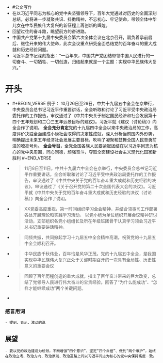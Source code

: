- #公文写作
- 在以习近平同志为核心的党中央坚强领导下，百年大党通过对历史的全面深刻总结，必将进一步凝聚共识、抖擞精神，不忘初心、牢记使命，带领全体中华儿女在中华民族伟大复兴的新征程上再创新的辉煌。
- 回望过往的奋斗路，眺望前方的奋进路。
- 中国共产党第十九届中央委员会第六次全体会议在北京召开，肩负着承前启后、继往开来的伟大使命，此次会议重点研究全面总结党的百年奋斗的重大成就和历史经验问题。
- 习近平总书记深刻指出：“一百年来，中国共产党团结带领中国人民进行的一切奋斗、一切牺牲、一切创造，归结起来就是一个主题：实现中华民族伟大复兴。”
# 开头
- #+BEGIN_VERSE
  例子：
  10月26日至29日，中共十九届五中全会在京举行，中央委员会总书记习近平作重要讲话，全会听取和讨论了习近平受中央政治局委托作的工作报告，审议通过了《中共中央关于制定国民经济和社会发展第十四个五年规划和二〇三五年远景目标的建议》。习近平就《建议（讨论稿）》向全会作了说明。
  **全会充分肯定**党的十九届四中全会以来中央政治局的工作，高度评价决胜全面建成小康社会取得的决定性成就，深入分析当前国内外形势，明确提出未来五年经济社会发展主要目标，吹响了凝聚和鼓舞全国人民奋勇前进的嘹亮号角。
  **全会号召**，全党全国各族人民要紧密团结在以习近平同志为核心的党中央周围，同心同德，顽强奋斗，夺取全面建设社会主义现代化国家新胜利
  #+END_VERSE
- > 11月8日至11日，中共十九届六中全会在京举行，中央委员会总书记习近平作重要讲话，全会听取和讨论了习近平受中央政治局委托作的工作报告，审议通过了《中共中央关于党的百年奋斗重大成就和历史经验的决议》，审议通过了《关于召开党的第二十次全国代表大会的决议》。习近平就《中共中央关于党的百年奋斗重大成就和历史经验的决议（讨论稿）》向全会作了说明。
- > XX党委高度重视，第一时间组织学习全会精神，并结合领事司工作部署各处开展理论和实践学习活动。
  > 以党小组为单位组织开展会议精神研讨活动，支部组织各党小组组长及所在年级班团骨干认真学习领会习近平总书记重要讲话精神。
- > 同频共振，共同掀起学习十九届五中全会精神高潮，祝贺党的十九届五中全会顺利召开。
- > 中华民族千秋伟业，百年恰是风华正茂。党的十九届五中全会，是我国实现中华民族伟大复兴正处于关键时期召开的一次具有全局性、历史性意义的重要会议
- > 回顾了百年历程创造的重大成就，指出了百年奋斗带来的巨大改变，总结了党领导人民进行伟大奋斗的宝贵经验，回答了“为什么能成功”、“怎样才能继续成功”两个关键问题。
-
### 感言用词
	- 提到，表示，激动的说
## 展望
	- 要以党的政治建设为统领，不断增强“四个意识”、坚定“四个自信”、做到“两个维护”，始终在政治立场、政治方向、政治原则、政治道路上同以习近平同志为核心的党中央保持高度一致。